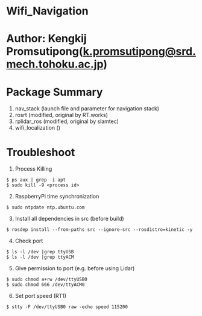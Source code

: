 # Wifi_Navigation
# Author: Kengkij Promsutipong(k.promsutipong@srd.mech.tohoku.ac.jp)

# Package Summary

1. nav_stack (launch file and parameter for navigation stack)
2. rosrt (modified, original by RT.works)
3. rplidar_ros (modified, original by slamtec)
4. wifi_localization ()

# Troubleshoot

1. Process Killing
```
$ ps aux | grep -i apt
$ sudo kill -9 <process id>
```

2. RaspberryPi time synchronization
```
$ sudo ntpdate ntp.ubuntu.com
```

3. Install all dependencies in src (before build)
```
$ rosdep install --from-paths src --ignore-src --rosdistro=kinetic -y
```

4. Check port
```
$ ls -l /dev |grep ttyUSB
$ ls -l /dev |grep ttyACM
```

5. Give permission to port (e.g. before using Lidar)
```
$ sudo chmod a+rw /dev/ttyUSB0
$ sudo chmod 666 /dev/ttyACM0
```

6. Set port speed (RT1)
```
$ stty -F /dev/ttyUSB0 raw -echo speed 115200
```
